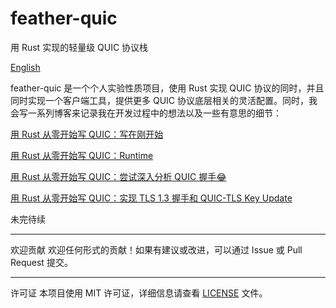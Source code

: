 # feather-quic
用 Rust 实现的轻量级 QUIC 协议栈

[English](./README.md)

feather-quic 是一个个人实验性质项目，使用 Rust 实现 QUIC 协议的同时，并且同时实现一个客户端工具，提供更多 QUIC 协议底层相关的灵活配置。同时，我会写一系列博客来记录我在开发过程中的想法以及一些有意思的细节：

[用 Rust 从零开始写 QUIC：写在刚开始](https://jt26wzz.com/posts/0001-implement-quic-in-rust/)

[用 Rust 从零开始写 QUIC：Runtime](https://jt26wzz.com/posts/0002-implement-quic-in-rust-runtime/)

[用 Rust 从零开始写 QUIC：尝试深入分析 QUIC 握手😂](https://jt26wzz.com/posts/0003-implement-quic-in-rust/)

[用 Rust 从零开始写 QUIC：实现 TLS 1.3 握手和 QUIC-TLS Key Update](https://jt26wzz.com/posts/0004-implement-quic-in-rust/)

未完待续

---

欢迎贡献
欢迎任何形式的贡献！如果有建议或改进，可以通过 Issue 或 Pull Request 提交。

---

许可证
本项目使用 MIT 许可证，详细信息请查看 [LICENSE](./LICENSE.md) 文件。

